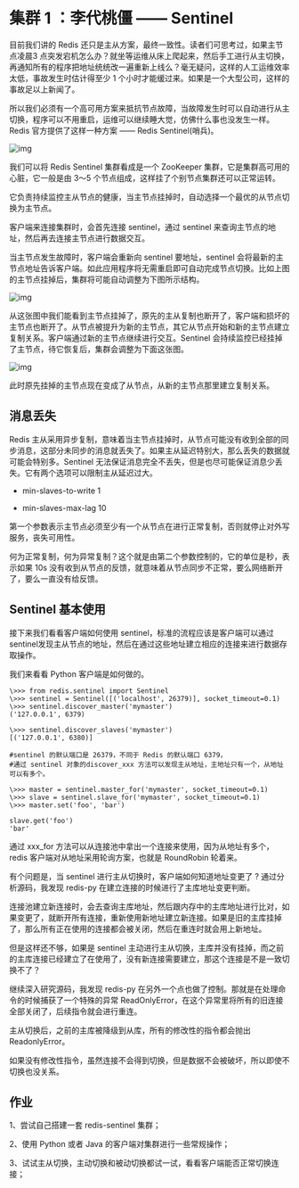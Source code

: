 # 集群 1 ：李代桃僵 —— Sentinel

目前我们讲的 Redis 还只是主从方案，最终一致性。读者们可思考过，如果主节点凌晨3 点突发宕机怎么办？就坐等运维从床上爬起来，然后手工进行从主切换，再通知所有的程序把地址统统改一遍重新上线么？毫无疑问，这样的人工运维效率太低，事故发生时估计得至少 1 个小时才能缓过来。如果是一个大型公司，这样的事故足以上新闻了。

所以我们必须有一个高可用方案来抵抗节点故障，当故障发生时可以自动进行从主切换，程序可以不用重启，运维可以继续睡大觉，仿佛什么事也没发生一样。Redis 官方提供了这样一种方案 —— Redis Sentinel(哨兵)。

![img](http://reader.epubee.com/books/mobile/5d/5d739b181259ed5bcb1dffd6f05bddd7/Image00038.jpg)

我们可以将 Redis Sentinel 集群看成是一个 ZooKeeper 集群，它是集群高可用的心脏，它一般是由 3～5 个节点组成，这样挂了个别节点集群还可以正常运转。

它负责持续监控主从节点的健康，当主节点挂掉时，自动选择一个最优的从节点切换为主节点。

客户端来连接集群时，会首先连接 sentinel，通过 sentinel 来查询主节点的地址，然后再去连接主节点进行数据交互。

当主节点发生故障时，客户端会重新向 sentinel 要地址，sentinel 会将最新的主节点地址告诉客户端。如此应用程序将无需重启即可自动完成节点切换。比如上图的主节点挂掉后，集群将可能自动调整为下图所示结构。

![img](http://reader.epubee.com/books/mobile/5d/5d739b181259ed5bcb1dffd6f05bddd7/Image00096.jpg)

从这张图中我们能看到主节点挂掉了，原先的主从复制也断开了，客户端和损坏的主节点也断开了。从节点被提升为新的主节点，其它从节点开始和新的主节点建立复制关系。客户端通过新的主节点继续进行交互。Sentinel 会持续监控已经挂掉了主节点，待它恢复后，集群会调整为下面这张图。

![img](http://reader.epubee.com/books/mobile/5d/5d739b181259ed5bcb1dffd6f05bddd7/Image00108.jpg)

此时原先挂掉的主节点现在变成了从节点，从新的主节点那里建立复制关系。



## 消息丢失

Redis 主从采用异步复制，意味着当主节点挂掉时，从节点可能没有收到全部的同步消息，这部分未同步的消息就丢失了。如果主从延迟特别大，那么丢失的数据就可能会特别多。Sentinel 无法保证消息完全不丢失，但是也尽可能保证消息少丢失。它有两个选项可以限制主从延迟过大。

- min-slaves-to-write 1

- min-slaves-max-lag 10

第一个参数表示主节点必须至少有一个从节点在进行正常复制，否则就停止对外写服务，丧失可用性。

何为正常复制，何为异常复制？这个就是由第二个参数控制的，它的单位是秒，表示如果 10s 没有收到从节点的反馈，就意味着从节点同步不正常，要么网络断开了，要么一直没有给反馈。



## Sentinel 基本使用

接下来我们看看客户端如何使用 sentinel，标准的流程应该是客户端可以通过 sentinel发现主从节点的地址，然后在通过这些地址建立相应的连接来进行数据存取操作。

我们来看看 Python 客户端是如何做的。

```shell
\>>> from redis.sentinel import Sentinel
\>>> sentinel = Sentinel([('localhost', 26379)], socket_timeout=0.1)
\>>> sentinel.discover_master('mymaster')
('127.0.0.1', 6379)

\>>> sentinel.discover_slaves('mymaster')
[('127.0.0.1', 6380)]

#sentinel 的默认端口是 26379，不同于 Redis 的默认端口 6379，
#通过 sentinel 对象的discover_xxx 方法可以发现主从地址，主地址只有一个，从地址可以有多个。

\>>> master = sentinel.master_for('mymaster', socket_timeout=0.1)
\>>> slave = sentinel.slave_for('mymaster', socket_timeout=0.1)
\>>> master.set('foo', 'bar')

slave.get('foo')
'bar'
```

通过 xxx_for 方法可以从连接池中拿出一个连接来使用，因为从地址有多个，redis 客户端对从地址采用轮询方案，也就是 RoundRobin 轮着来。

有个问题是，当 sentinel 进行主从切换时，客户端如何知道地址变更了 ? 通过分析源码，我发现 redis-py 在建立连接的时候进行了主库地址变更判断。

连接池建立新连接时，会去查询主库地址，然后跟内存中的主库地址进行比对，如果变更了，就断开所有连接，重新使用新地址建立新连接。如果是旧的主库挂掉了，那么所有正在使用的连接都会被关闭，然后在重连时就会用上新地址。

但是这样还不够，如果是 sentinel 主动进行主从切换，主库并没有挂掉，而之前的主库连接已经建立了在使用了，没有新连接需要建立，那这个连接是不是一致切换不了？

继续深入研究源码，我发现 redis-py 在另外一个点也做了控制。那就是在处理命令的时候捕获了一个特殊的异常 ReadOnlyError，在这个异常里将所有的旧连接全部关闭了，后续指令就会进行重连。

主从切换后，之前的主库被降级到从库，所有的修改性的指令都会抛出 ReadonlyError。

如果没有修改性指令，虽然连接不会得到切换，但是数据不会被破坏，所以即使不切换也没关系。

## 作业

1、尝试自己搭建一套 redis-sentinel 集群；

2、使用 Python 或者 Java 的客户端对集群进行一些常规操作；

3、试试主从切换，主动切换和被动切换都试一试，看看客户端能否正常切换连接；